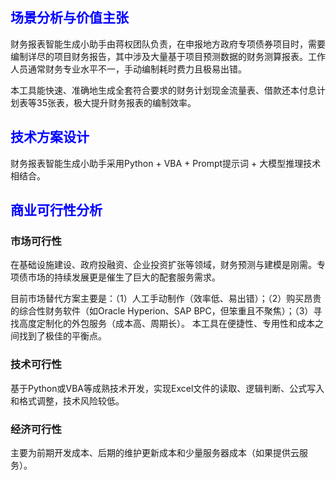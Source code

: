 ## <font color=blue>场景分析与价值主张</font>
财务报表智能生成小助手由蒋权团队负责，在申报地方政府专项债券项目时，需要编制详尽的项目财务报告，其中涉及大量基于项目预测数据的财务测算报表。工作人员通常财务专业水平不一，手动编制耗时费力且极易出错。

本工具能快速、准确地生成全套符合要求的财务计划现金流量表、借款还本付息计划表等35张表，极大提升财务报表的编制效率。

## <font color=blue>技术方案设计</font>
财务报表智能生成小助手采用Python + VBA + Prompt提示词 + 大模型推理技术相结合。

## <font color=blue>商业可行性分析</font>
### 市场可行性
在基础设施建设、政府投融资、企业投资扩张等领域，财务预测与建模是刚需。专项债市场的持续发展更是催生了巨大的配套服务需求。

目前市场替代方案主要是：（1）人工手动制作（效率低、易出错）；（2）购买昂贵的综合性财务软件（如Oracle Hyperion、SAP BPC，但笨重且不聚焦）；（3）寻找高度定制化的外包服务（成本高、周期长）。
本工具在便捷性、专用性和成本之间找到了极佳的平衡点。

### 技术可行性
基于Python或VBA等成熟技术开发，实现Excel文件的读取、逻辑判断、公式写入和格式调整，技术风险较低。

### 经济可行性
主要为前期开发成本、后期的维护更新成本和少量服务器成本（如果提供云服务）。